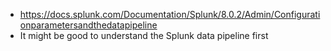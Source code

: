 - https://docs.splunk.com/Documentation/Splunk/8.0.2/Admin/Configurationparametersandthedatapipeline
- It might be good to understand the Splunk data pipeline first